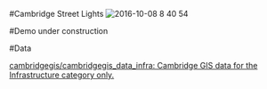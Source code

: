 #Cambridge Street Lights
![2016-10-08 8 40 54](https://cloud.githubusercontent.com/assets/1988660/19208254/04b0a66a-8d33-11e6-9053-d73ab56043f2.png)

#Demo
under construction

#Data

[cambridgegis/cambridgegis_data_infra: Cambridge GIS data for the Infrastructure category only.](https://github.com/cambridgegis/cambridgegis_data_infra)
